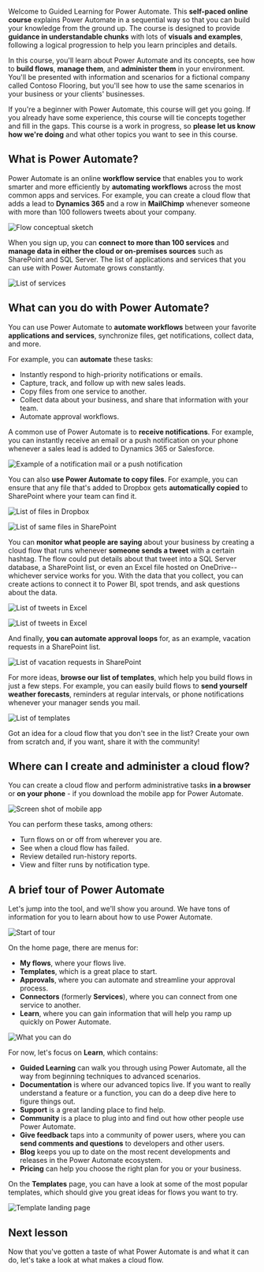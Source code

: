 Welcome to Guided Learning for Power Automate. This **self-paced online course** explains Power Automate in a sequential way so that you can build your knowledge from the ground up. The course is designed to provide **guidance in understandable chunks** with lots of **visuals and examples**, following a logical progression to help you learn principles and details.

In this course, you'll learn about Power Automate and its concepts, see how to **build flows**, **manage them**, and **administer them** in your environment. You'll be presented with information and scenarios for a fictional company called Contoso Flooring, but you'll see how to use the same scenarios in your business or your clients' businesses.

If you're a beginner with Power Automate, this course will get you going. If you already have some experience, this course will tie concepts together and fill in the gaps. This course is a work in progress, so **please let us know how we're doing** and what other topics you want to see in this course.

## What is Power Automate?
Power Automate is an online **workflow service** that enables you to work smarter and more efficiently by **automating workflows** across the most common apps and services. For example, you can create a cloud flow that adds a lead to **Dynamics 365** and a row in **MailChimp** whenever someone with more than 100 followers tweets about your company.

![Flow conceptual sketch](./media/learning-introduce-flow/conceptual.png)

When you sign up, you can **connect to more than 100 services** and **manage data in either the cloud or on-premises sources** such as SharePoint and SQL Server. The list of applications and services that you can use with Power Automate grows constantly.

![List of services](./media/learning-introduce-flow/services.png)

## What can you do with Power Automate?
You can use Power Automate to **automate workflows** between your favorite **applications and services**, synchronize files, get notifications, collect data, and more. 

For example, you can **automate** these tasks:

* Instantly respond to high-priority notifications or emails.
* Capture, track, and follow up with new sales leads.
* Copy files from one service to another.
* Collect data about your business, and share that information with your team.
* Automate approval workflows.

A common use of Power Automate is to **receive notifications**. For example, you can instantly receive an email or a push notification on your phone whenever a sales lead is added to Dynamics 365 or Salesforce.

![Example of a notification mail or a push notification](./media/learning-introduce-flow/sales-lead.png)

You can also **use Power Automate to copy files**. For example, you can ensure that any file that's added to Dropbox gets **automatically copied** to SharePoint where your team can find it.

![List of files in Dropbox](./media/learning-introduce-flow/dropbox-files.png) 

![List of same files in SharePoint](./media/learning-introduce-flow/sharepoint-files.png) 

You can **monitor what people are saying** about your business by creating a cloud flow that runs whenever **someone sends a tweet** with a certain hashtag. The flow could put details about that tweet into a SQL Server database, a SharePoint list, or even an Excel file hosted on OneDrive--whichever service works for you. With the data that you collect, you can create actions to connect it to Power BI, spot trends, and ask questions about the data.

![List of tweets in Excel](./media/learning-introduce-flow/tweets-to-excel.png)

![List of tweets in Excel](./media/learning-introduce-flow/excel-tweets.png)

And finally, **you can automate approval loops** for, as an example, vacation requests in a SharePoint list.

![List of vacation requests in SharePoint](./media/learning-introduce-flow/vacation-requests.png)

For more ideas, **browse our list of templates**, which help you build flows in just a few steps. For example, you can easily build flows to **send yourself weather forecasts**, reminders at regular intervals, or phone notifications whenever your manager sends you mail.

![List of templates](./media/learning-introduce-flow/templates-you-might-use.png)

Got an idea for a cloud flow that you don't see in the list? Create your own from scratch and, if you want, share it with the community!

## Where can I create and administer a cloud flow?
You can create a cloud flow and perform administrative tasks **in a browser** or **on your phone** - if you download the mobile app for Power Automate.

![Screen shot of mobile app](./media/learning-introduce-flow/screen-mobile-app.png)  

You can perform these tasks, among others:

* Turn flows on or off from wherever you are.
* See when a cloud flow has failed.
* Review detailed run-history reports.
* View and filter runs by notification type.

## A brief tour of Power Automate
Let's jump into the tool, and we'll show you around. We have tons of information for you to learn about how to use Power Automate.

![Start of tour](./media/learning-introduce-flow/start-of-tour.png)

On the home page, there are menus for:

* **My flows**, where your flows live.
* **Templates**, which is a great place to start.
* **Approvals**, where you can automate and streamline your approval process.
* **Connectors** (formerly **Services**), where you can connect from one service to another.
* **Learn**, where you can gain information that will help you ramp up quickly on Power Automate.

![What you can do](./media/learning-introduce-flow/what-you-can-do.png)

For now, let's focus on **Learn**, which contains:

* **Guided Learning** can walk you through using Power Automate, all the way from beginning techniques to advanced scenarios.
* **Documentation** is where our advanced topics live. If you want to really understand a feature or a function, you can do a deep dive here to figure things out.
* **Support** is a great landing place to find help.
* **Community** is a place to plug into and find out how other people use Power Automate.
* **Give feedback** taps into a community of power users, where you can **send comments and questions** to developers and other users.
* **Blog** keeps you up to date on the most recent developments and releases in the Power Automate ecosystem.
* **Pricing** can help you choose the right plan for you or your business.

On the **Templates** page, you can have a look at some of the most popular templates, which should give you great ideas for flows you want to try.

![Template landing page](./media/learning-introduce-flow/template-page.png)

## Next lesson
Now that you've gotten a taste of what Power Automate is and what it can do, let's take a look at what makes a cloud flow.

